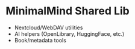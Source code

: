 # MinimalMind Shared Lib

- Nextcloud/WebDAV utilities
- AI helpers (OpenLibrary, HuggingFace, etc.)
- Book/metadata tools
